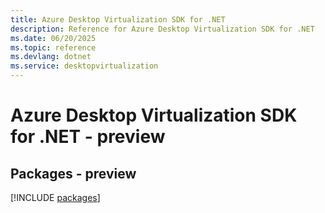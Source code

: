 ```yaml
---
title: Azure Desktop Virtualization SDK for .NET
description: Reference for Azure Desktop Virtualization SDK for .NET
ms.date: 06/20/2025
ms.topic: reference
ms.devlang: dotnet
ms.service: desktopvirtualization
---
```

# Azure Desktop Virtualization SDK for .NET - preview
## Packages - preview
[!INCLUDE [packages](desktop-virtualization-index.md)]